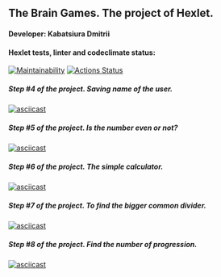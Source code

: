 ## The Brain Games. The project of Hexlet.
#### Developer: Kabatsiura Dmitrii
####  Hexlet tests, linter and codeclimate status:

[![Maintainability](https://api.codeclimate.com/v1/badges/7148bdf8889864eb7c0c/maintainability)](https://codeclimate.com/github/kabatsyura/frontend-project-44/maintainability)  [![Actions Status](https://github.com/kabatsyura/frontend-project-44/actions/workflows/hexlet-check.yml/badge.svg)](https://github.com/kabatsyura/frontend-project-44/actions)

#####  Step #4 of the project. Saving name of the user.

[![asciicast](https://asciinema.org/a/4KaTMafBLLQGdVKWbgF3rjoMd.svg)](https://asciinema.org/a/4KaTMafBLLQGdVKWbgF3rjoMd)

#####  Step #5 of the project. Is the number even or not?

[![asciicast](https://asciinema.org/a/yFQXpxgEUJcItNpseBr3jBIlJ.svg)](https://asciinema.org/a/yFQXpxgEUJcItNpseBr3jBIlJ)

#####  Step #6 of the project. The simple calculator.

[![asciicast](https://asciinema.org/a/ELD9kIZ38j5s1UGM2z3zrUf76.svg)](https://asciinema.org/a/ELD9kIZ38j5s1UGM2z3zrUf76)

#####  Step #7 of the project. To find the bigger common divider.

[![asciicast](https://asciinema.org/a/KHab1fQIQ4GkeiC2hr9CgCpJd.svg)](https://asciinema.org/a/KHab1fQIQ4GkeiC2hr9CgCpJd)

#####  Step #8 of the project. Find the number of progression.

[![asciicast](https://asciinema.org/a/bR31IoijKZ9nsXX0tSWY2qGfp.svg)](https://asciinema.org/a/bR31IoijKZ9nsXX0tSWY2qGfp)